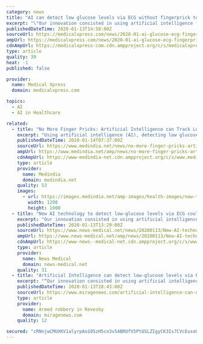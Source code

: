 ```yaml
---
category: news
title: "AI can detect low glucose levels via ECG without fingerprick test"
excerpt: "\"Our innovation consisted in using artificial intelligence for automatic detecting hypoglycaemia via few ECG beats ... that training the system using cohort data would not give the same results. Likewise, personalised therapy based on our system could be more effective than current approaches. Dr. Leandro Pecchia comments: \"The differences ..."
publishedDateTime: 2020-01-13T14:58:00Z
sourceUrl: https://medicalxpress.com/news/2020-01-ai-glucose-ecg-fingerprick.html
ampUrl: https://medicalxpress.com/news/2020-01-ai-glucose-ecg-fingerprick.amp
cdnAmpUrl: https://medicalxpress-com.cdn.ampproject.org/c/s/medicalxpress.com/news/2020-01-ai-glucose-ecg-fingerprick.amp
type: article
quality: 39
heat: -1
published: false

provider:
  name: Medical Xpress
  domain: medicalxpress.com

topics:
  - AI
  - AI in Healthcare

related:
  - title: "No More Finger Pricks: Artificial Intelligence can Track Low-glucose Levels Via ECG"
    excerpt: "Using artificial intelligence (AI), detecting low glucose levels (hyperglycemia ... Inter-subjective differences are so significant, that training the system using cohort data would not give the same results. Likewise, personalized therapy based on our system could be more effective than current approaches. Dr Leandro Pecchia comments ..."
    publishedDateTime: 2020-01-14T07:37:00Z
    sourceUrl: https://www.medindia.net/news/no-more-finger-pricks-artificial-intelligence-can-track-low-glucose-levels-via-ecg-192543-1.htm
    ampUrl: https://www.medindia.net/amp/news/no-more-finger-pricks-artificial-intelligence-can-track-low-glucose-levels-via-ecg-192543-1.htm
    cdnAmpUrl: https://www-medindia-net.cdn.ampproject.org/c/s/www.medindia.net/amp/news/no-more-finger-pricks-artificial-intelligence-can-track-low-glucose-levels-via-ecg-192543-1.htm
    type: article
    provider:
      name: Medindia
      domain: medindia.net
    quality: 53
    images:
      - url: https://images.medindia.net/amp-images/health-images/new-tool-identifies-diabetic-patients-at-risk-for-hypoglycemia.jpg
        width: 1200
        height: 1000
  - title: "New AI technology to detect low-glucose levels via ECG could replace finger-prick tests"
    excerpt: "Our innovation consisted in using artificial intelligence for automatic detecting hypoglycemia via few ECG beats ... that training the system using cohort data would not give the same results. Likewise, personalized therapy based on our system could be more effective than current approaches. Dr. Leandro Pecchia comments: The differences ..."
    publishedDateTime: 2020-01-13T13:29:00Z
    sourceUrl: https://www.news-medical.net/news/20200113/New-AI-technology-to-detect-low-glucose-levels-via-ECG-could-replace-finger-prick-tests.aspx
    ampUrl: https://www.news-medical.net/amp/news/20200113/New-AI-technology-to-detect-low-glucose-levels-via-ECG-could-replace-finger-prick-tests.aspx
    cdnAmpUrl: https://www-news--medical-net.cdn.ampproject.org/c/s/www.news-medical.net/amp/news/20200113/New-AI-technology-to-detect-low-glucose-levels-via-ECG-could-replace-finger-prick-tests.aspx
    type: article
    provider:
      name: News Medical
      domain: news-medical.net
    quality: 31
  - title: "Artificial Intelligence can detect low-glucose levels via ECG without fingerpick test"
    excerpt: "“Our innovation consisted in using artificial intelligence for automatic detecting hypoglycaemia via few ECG beats ... that training the system using cohort data would not give the same results. Likewise, personalised therapy based on our system could be more effective than current approaches. Dr Leandro Pecchia comments: “The differences ..."
    publishedDateTime: 2020-01-13T10:43:00Z
    sourceUrl: https://www.miragenews.com/artificial-intelligence-can-detect-low-glucose-levels-via-ecg-without-fingerpick-test/
    type: article
    provider:
      name: Armed robbery in Revesby
      domain: miragenews.com
    quality: 12

secured: "cRNnjwCMUXKV1alyrpAo1O5zH5cn3v54BRUfV5PtUSLZIgyCK3Is7CVcEusoUYSAADcIcy0t/Af2CLaMf0/WfRDv6SHx7DMkVg7tQTmwLxFqOBEZRehM0lxl9mbJ+hGEwj4ExPhevC9bO3fK6MQyxf4ExJyGno0yX6a9wFUuRr97FvA1QQYZ/Oj3fKIoDh/T0H1nJxB878/6V1t5AGuFg2p6jWGnDD+xgdzDq7fF6ugIqhsc38k+jz4uP4y65AAGa9LhAg6b/6LNLjwm9RMDa9GJhK8Zt1NZkofJiinNTo+9x1podRnhzeGpEwhKGtcGOM737isgz3b2tDAsYjYV62/FJRjQ9kgCG+EcYM42hxzo0NAA19yR6EfKOdOhQl1xUzxtL8jhhfGzzc1m1am2pE7rH4JD4PU0VT5KJdACFEbEERRSVyVIik+GZlKYqf15DLE5VPtC4QLbowldNmdyWQ==;pIhCOgyjj+bvffHbrOg6PA=="
---
```


